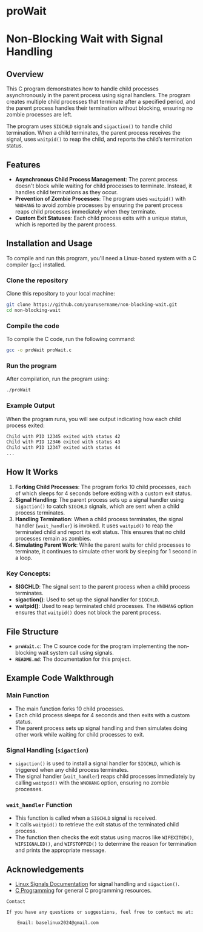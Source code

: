 # proWait

# Non-Blocking Wait with Signal Handling

## Overview

This C program demonstrates how to handle child processes asynchronously in the parent process using signal handlers. The program creates multiple child processes that terminate after a specified period, and the parent process handles their termination without blocking, ensuring no zombie processes are left.

The program uses `SIGCHLD` signals and `sigaction()` to handle child termination. When a child terminates, the parent process receives the signal, uses `waitpid()` to reap the child, and reports the child’s termination status.

## Features
- **Asynchronous Child Process Management**: The parent process doesn't block while waiting for child processes to terminate. Instead, it handles child terminations as they occur.
- **Prevention of Zombie Processes**: The program uses `waitpid()` with `WNOHANG` to avoid zombie processes by ensuring the parent process reaps child processes immediately when they terminate.
- **Custom Exit Statuses**: Each child process exits with a unique status, which is reported by the parent process.

## Installation and Usage

To compile and run this program, you'll need a Linux-based system with a C compiler (`gcc`) installed.

### Clone the repository

Clone this repository to your local machine:

```bash
git clone https://github.com/yourusername/non-blocking-wait.git
cd non-blocking-wait
```

### Compile the code

To compile the C code, run the following command:

```bash
gcc -o proWait proWait.c
```

### Run the program

After compilation, run the program using:

```bash
./proWait
```

### Example Output

When the program runs, you will see output indicating how each child process exited:

```bash
Child with PID 12345 exited with status 42
Child with PID 12346 exited with status 43
Child with PID 12347 exited with status 44
...
```

## How It Works

1. **Forking Child Processes**: The program forks 10 child processes, each of which sleeps for 4 seconds before exiting with a custom exit status.
2. **Signal Handling**: The parent process sets up a signal handler using `sigaction()` to catch `SIGCHLD` signals, which are sent when a child process terminates.
3. **Handling Termination**: When a child process terminates, the signal handler (`wait_handler`) is invoked. It uses `waitpid()` to reap the terminated child and report its exit status. This ensures that no child processes remain as zombies.
4. **Simulating Parent Work**: While the parent waits for child processes to terminate, it continues to simulate other work by sleeping for 1 second in a loop.

### Key Concepts:
- **SIGCHLD**: The signal sent to the parent process when a child process terminates.
- **sigaction()**: Used to set up the signal handler for `SIGCHLD`.
- **waitpid()**: Used to reap terminated child processes. The `WNOHANG` option ensures that `waitpid()` does not block the parent process.

## File Structure

- **`proWait.c`**: The C source code for the program implementing the non-blocking wait system call using signals.
- **`README.md`**: The documentation for this project.

## Example Code Walkthrough

### Main Function
- The main function forks 10 child processes.
- Each child process sleeps for 4 seconds and then exits with a custom status.
- The parent process sets up signal handling and then simulates doing other work while waiting for child processes to exit.

### Signal Handling (`sigaction`)
- `sigaction()` is used to install a signal handler for `SIGCHLD`, which is triggered when any child process terminates.
- The signal handler (`wait_handler`) reaps child processes immediately by calling `waitpid()` with the `WNOHANG` option, ensuring no zombie processes.

### `wait_handler` Function
- This function is called when a `SIGCHLD` signal is received.
- It calls `waitpid()` to retrieve the exit status of the terminated child process.
- The function then checks the exit status using macros like `WIFEXITED()`, `WIFSIGNALED()`, and `WIFSTOPPED()` to determine the reason for termination and prints the appropriate message.

## Acknowledgements
- [Linux Signals Documentation](https://man7.org/linux/man-pages/man7/signal.7.html) for signal handling and `sigaction()`.
- [C Programming](https://www.cprogramming.com/) for general C programming resources.
```
Contact

If you have any questions or suggestions, feel free to contact me at:

    Email: baselinux2024@gmail.com
